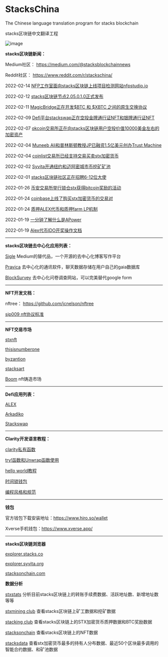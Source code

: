 # StacksChina
The Chinese language translation program for stacks blockchain

stacks区块链中文翻译工程

![image](https://i.imgur.com/miswbxG.jpeg)


**stacks区块链新闻：**

Medium社区： https://medium.com/@stacksblockchainnews

Reddit社区： https://www.reddit.com/r/stackschina/


2022-02-14 [NFP工作室面向stacks区块链上线项目检测网站nfpstudio.io](https://medium.com/@stacksblockchainnews/nfp-%E5%B7%A5%E4%BD%9C%E5%AE%A4%E9%9D%A2%E5%90%91stacks%E5%8C%BA%E5%9D%97%E9%93%BE%E4%B8%8A%E7%BA%BF%E9%A1%B9%E7%9B%AE%E6%A3%80%E6%B5%8B%E7%BD%91%E7%AB%99nfpstudio-io-614c52c0f368)

2022-02-12 [stacks区块链节点2.05.0.1.0正式发布](https://medium.com/@stacksblockchainnews/stacks%E5%8C%BA%E5%9D%97%E9%93%BE%E8%8A%82%E7%82%B92-05-0-1-0%E6%AD%A3%E5%BC%8F%E5%8F%91%E5%B8%83-5b4a9469c9e9)

2022-02-11 [MagicBridge正在开发$BTC 和 $XBTC 之间的原生交换协议](https://www.reddit.com/r/stackschina/comments/sq8sgn/magicbridge%E6%AD%A3%E5%9C%A8%E5%BC%80%E5%8F%91btc_%E5%92%8C_xbtc_%E4%B9%8B%E9%97%B4%E7%9A%84%E5%8E%9F%E7%94%9F%E4%BA%A4%E6%8D%A2%E5%8D%8F%E8%AE%AE/)


2022-02-09 [Defi平台stackswap正在空投金牌通行证NFT和银牌通行证NFT](https://medium.com/@stacksblockchainnews/defi%E5%B9%B3%E5%8F%B0stackswap%E6%AD%A3%E5%9C%A8%E7%A9%BA%E6%8A%95%E9%87%91%E7%89%8C%E9%80%9A%E8%A1%8C%E8%AF%81nft%E5%92%8C%E9%93%B6%E7%89%8C%E9%80%9A%E8%A1%8C%E8%AF%81nft-5a462c34ea64)


2022-02-07 [okcoin交易所正在向stacks区块链用户空投价值10000美金左右的加密资产](https://medium.com/@stacksblockchainnews/okcoin%E4%BA%A4%E6%98%93%E6%89%80%E6%AD%A3%E5%9C%A8%E5%90%91stacks%E5%8C%BA%E5%9D%97%E9%93%BE%E7%94%A8%E6%88%B7%E7%A9%BA%E6%8A%95%E4%BB%B7%E5%80%BC10000%E7%BE%8E%E9%87%91%E5%B7%A6%E5%8F%B3%E7%9A%84%E5%8A%A0%E5%AF%86%E8%B5%84%E4%BA%A7-34da6db6fa8c)


2022-02-04 [Muneeb Ali和普林斯顿教授JP已融资1.5亿美元创办Trust Machine](https://www.reddit.com/r/stackschina/comments/sk7pdu/muneeb_ali%E5%92%8C%E6%99%AE%E6%9E%97%E6%96%AF%E9%A1%BF%E6%95%99%E6%8E%88%E5%B7%B2%E8%9E%8D%E8%B5%8415%E4%BA%BF%E7%BE%8E%E5%85%83%E5%88%9B%E5%8A%9Etrust_machine/)

2022-02-04 [coinlist交易所已经支持交易买卖stx加密货币](https://www.reddit.com/r/stackschina/comments/sk70z3/coinlist%E4%BA%A4%E6%98%93%E6%89%80%E5%B7%B2%E7%BB%8F%E6%94%AF%E6%8C%81%E4%BA%A4%E6%98%93%E4%B9%B0%E5%8D%96stx%E5%8A%A0%E5%AF%86%E8%B4%A7%E5%B8%81/)

2022-02-02 [Syvita开通纽约和迈阿密城市币挖矿矿池](https://medium.com/@stacksblockchainnews/syvita%E5%BC%80%E9%80%9A%E7%BA%BD%E7%BA%A6%E5%92%8C%E8%BF%88%E9%98%BF%E5%AF%86%E5%9F%8E%E5%B8%82%E5%B8%81%E6%8C%96%E7%9F%BF%E7%9F%BF%E6%B1%A0-d0dad6f97caf)

2022-02-01 [stacks区块链社区正在招聘6-12位大使](https://github.com/Miahelloworld/StacksChina/blob/main/News/stacks区块链社区正在招聘6-12位大使.md)

2022-01-26 [币安交易所举行锁仓stx获得bitcoin奖励的活动](https://medium.com/@stacksblockchainnews/币安交易所举行锁仓stx获得bitcoin奖励的活动-年回报率高达28-b33f10cf3e11)

2022-01-24 [coinbase上线了购买stx加密货币的交易对](https://medium.com/@stacksblockchainnews/coinbase%E4%B8%8A%E7%BA%BF%E4%BA%86%E8%B4%AD%E4%B9%B0stx%E5%8A%A0%E5%AF%86%E8%B4%A7%E5%B8%81%E7%9A%84%E4%BA%A4%E6%98%93%E5%AF%B9-28a8a1a6d6a)

2022-01-24 [质押ALEX代币和质押farm LP机制](https://medium.com/@stacksblockchainnews/%E8%B4%A8%E6%8A%BCalex%E4%BB%A3%E5%B8%81-%E8%B4%A8%E6%8A%BCfarm-lp%E6%9C%BA%E5%88%B6-56ae30197313)

2022-01-19 [一分钟了解什么是APower](https://medium.com/@stacksblockchainnews/%E4%B8%80%E5%88%86%E9%92%9F%E4%BA%86%E8%A7%A3%E4%BB%80%E4%B9%88%E6%98%AFapower-af65096dcae9)

2022-01-19 [Alex代币IDO开奖操作文档](https://medium.com/@stacksblockchainnews/alex%E4%BB%A3%E5%B8%81ido%E5%BC%80%E5%A5%96%E6%93%8D%E4%BD%9C%E6%96%87%E6%A1%A3%E5%92%8C%E9%93%BE%E6%8E%A5-959dfadffa35)
* * *

**stacks区块链去中心化应用列表：**

[Sigle](https://www.sigle.io/) Medium的替代品，一个开源的去中心化博客写作平台

[Pravica](https://pravica.io/) 去中心化的通讯软件，聊天数据存储在用户自己的gaia数据库

[BlockSurvey](https://blocksurvey.io/) 去中心化问卷调查网站，可以完美替代google form



* * *


**NFT开发文档：**

nftree： https://github.com/jcnelson/nftree

[sip009 nft协议标准](https://github.com/Miahelloworld/StacksChina/blob/main/tutorials/clarity/sip009%20nft%E5%8D%8F%E8%AE%AE%E6%A0%87%E5%87%86.md)

* * *

**NFT交易市场**

[stxnft](https://stxnft.com/)

[thisisnumberone](https://thisisnumberone.com/nft-gallery)

[byzantion](https://byzantion.xyz/)

[stacksart](https://www.stacksart.com/)

[Boom](https://boom.money/)  nft铸造市场


* * *


**Defi应用列表：**

[ALEX](https://app.alexlab.co/) 

[Arkadiko](https://arkadiko.finance/) 

[Stackswap](https://app.stackswap.org/)  


* * *


**Clarity开发语言教程：**

[clarity私有函数](https://github.com/Miahelloworld/StacksChina/blob/main/tutorials/clarity/clarity%E7%A7%81%E6%9C%89%E5%87%BD%E6%95%B0.md)

[try!函数和Unwrap函数使用](https://github.com/Miahelloworld/StacksChina/blob/main/tutorials/clarity/try!%E5%87%BD%E6%95%B0%E5%92%8CUnwrap%E5%87%BD%E6%95%B0%E4%BD%BF%E7%94%A8.md)

[hello world教程](https://github.com/Miahelloworld/StacksChina/blob/main/tutorials/clarity/hello%20world%E6%95%99%E7%A8%8B.md)

[时间锁钱包](https://github.com/Miahelloworld/StacksChina/blob/main/tutorials/clarity/%E6%97%B6%E9%97%B4%E9%94%81%E9%92%B1%E5%8C%85.md)

[编程风格和规范](https://github.com/Miahelloworld/StacksChina/blob/main/tutorials/clarity/Clarity%E6%99%BA%E8%83%BD%E5%90%88%E7%BA%A6%E5%BC%80%E5%8F%91%E8%AF%AD%E8%A8%80%E7%9A%84%E7%BC%96%E7%A8%8B%E9%A3%8E%E6%A0%BC.md)

* * *

**钱包**

官方钱包下载安装地址：https://www.hiro.so/wallet

Xverse手机钱包：https://www.xverse.app/

* * *


**stacks区块链浏览器**

[explorer.stacks.co](https://explorer.stacks.co/?chain=mainnet) 

[explorer.syvita.org](https://explorer.syvita.org/?chain=mainnet)

[stacksonchain.com](https://stacksonchain.com/)

**数据分析**

[stxstats](https://www.stxstats.co/) 分析目前stacks区块链上的转账手续费数据、活跃地址数、新增地址数等等 

[stxmining club](https://www.stxmining.club/)   查看stacks区块链上矿工数据和挖矿数据

[stacking club](https://stacking.club/)     查看stacks区块链上的STX加密货币质押数据和BTC奖励数据

[stacksonchain](https://stacksonchain.com/nftoverview)   查看stacks区块链上的NFT数据

[stacksdata](https://stacksdata.info/)   查看stx加密货币最多的持有人分布数据、最近50个区块最多调用的智能合约数据、和矿池数据
